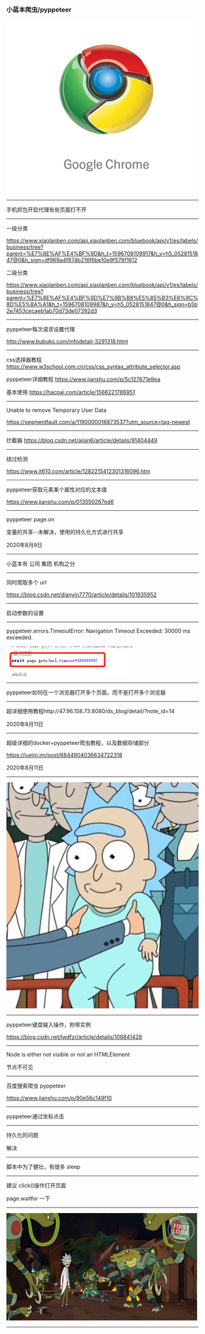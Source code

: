### 小蓝本爬虫/pyppeteer

![img](%E5%9B%BE%E7%89%87/Img328993701.jpg)

---

手机抓包开启代理有些页面打不开

---

一级分类

https://www.xiaolanben.com/api.xiaolanben.com/bluebook/api/v1/es/labels/business/tree?parent=%E7%8E%AF%E4%BF%9D&h_t=1596708109917&h_v=h5_0528151847@0&h_sign=df969a4f874b216f6be10e9f578f1612

二级分类

https://www.xiaolanben.com/api.xiaolanben.com/bluebook/api/v1/es/labels/business/tree?parent=%E7%8E%AF%E4%BF%9D%E7%9B%B8%E5%85%B3%E6%9C%8D%E5%8A%A1&h_t=1596708109987&h_v=h5_0528151847@0&h_sign=b5b2e7453cecaeb1ab70d73de07392d3

---

pyppeteer每次请求设置代理

http://www.bubuko.com/infodetail-3291318.html

---

css选择器教程 https://www.w3school.com.cn/css/css_syntax_attribute_selector.asp

pyppeteer详细教程 https://www.jianshu.com/p/5c127671e9ea

基本使用 https://hacpai.com/article/1566221786951

---

Unable to remove Temporary User Data

https://segmentfault.com/a/1190000018873537?utm_source=tag-newest

---

拦截器 https://blog.csdn.net/ajian6/article/details/91404449

---

绕过检测

https://www.it610.com/article/1282215412301316096.htm

---

pyppeteer获取元素某个属性对应的文本值

https://www.jianshu.com/p/013550267ed6

---

pyppeteer page.on

变量的共享--未解决，使用的持久化方式进行共享

2020年8月9日

---

小蓝本有 公司 集团 机构之分

---

同时爬取多个 url

https://blog.csdn.net/dianyin7770/article/details/101935952

---

启动参数的设置

---

pyppeteer.errors.TimeoutError: Navigation Timeout Exceeded: 30000 ms exceeded.

![image-20200811102831954](%E5%9B%BE%E7%89%87/image-20200811102831954.png)

---

pyppeteer如何在一个浏览器打开多个页面，而不是打开多个浏览器

---

超详细使用教程http://47.96.158.73:8080/ds_blog/detail/?note_id=14

2020年8月11日

---

超级详细的docker+pyppeteer爬虫教程，以及数据存储部分

https://juejin.im/post/6844904036634722318

2020年8月11日

---

![img](%E5%9B%BE%E7%89%87/screen-1.jpg)

---

pyppeteer键盘输入操作，附带实例

https://blog.csdn.net/lwdfzr/article/details/106841428

---

Node is either not visible or not an HTMLElement

节点不可见

---

百度搜索爬虫 pyppeteer

https://www.jianshu.com/p/90e56c149f10

---

pyppeteer通过坐标点击

---

持久化的问题

解决

---

脚本中为了健壮，有很多 sleep

---

建议 click()操作打开页面

page.waitfor 一下

---

![img](%E5%9B%BE%E7%89%87/20191211180409_65393.jpeg)

---



